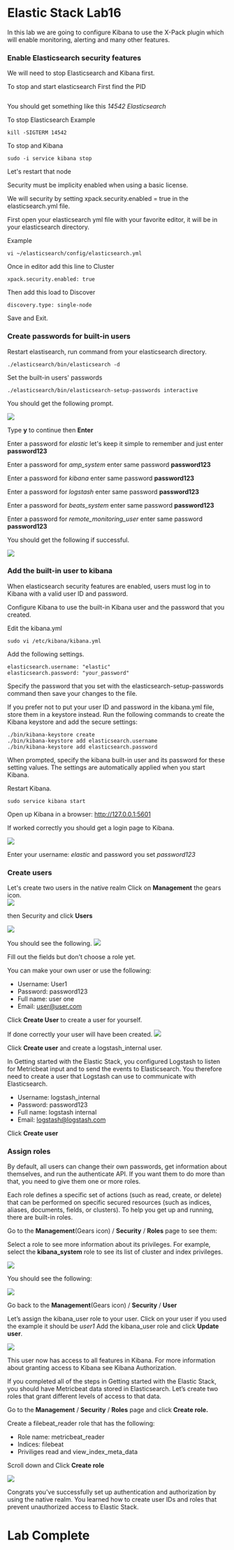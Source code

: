 # Elastic Stack Lab16

In this lab we are going to configure Kibana to use the X-Pack plugin which will enable monitoring, alerting and many other features.

### Enable Elasticsearch security features
We will need to stop Elasticsearch and Kibana first.  

To stop and start elasticsearch
First find the PID
``` jps | grep elasticsearch
```
You should get something like this
*14542 Elasticsearch*

To stop Elasticsearch Example

```
kill -SIGTERM 14542
```

To stop and Kibana
```
sudo -i service kibana stop
```


Let's restart that node

Security must be implicity enabled when using a basic license.  

We will security by setting xpack.security.enabled = true in the elasticsearch.yml file.

First open your elasticsearch yml file with your favorite editor, it will be in your elasticsearch directory.

Example
```
vi ~/elasticsearch/config/elasticsearch.yml
```
Once in editor add this line to Cluster

```
xpack.security.enabled: true
```
Then add this load to Discover
```
discovery.type: single-node
```
Save and Exit.

 ### Create passwords for built-in users

 Restart elastisearch, run command from your elasticsearch directory.

 ```
 ./elasticsearch/bin/elasticsearch -d
 ```

 Set the built-in users' passwords
 ```
 ./elasticsearch/bin/elasticsearch-setup-passwords interactive
 ```
 You should get the following prompt.

 ![](index/xpack-3.png)

 Type **y** to continue then **Enter**

 Enter a password for *elastic* let's keep it simple to remember and just enter **password123**

 Enter a password for *amp_system* enter same password **password123**

  Enter a password for *kibana* enter same password **password123**

  Enter a password for *logstash* enter same password **password123**

  Enter a password for *beats_system* enter same password **password123**

  Enter a password for *remote_monitoring_user* enter same password **password123**

  You should get the following if successful.

  ![](index/xpack-4.png)

### Add the built-in user to kibana
When elasticsearch security features are enabled, users must log in to Kibana with a valid user ID and password.

Configure Kibana to use the built-in Kibana user and the password that you created.

Edit the kibana.yml
```
sudo vi /etc/kibana/kibana.yml
```

Add the following settings.
```
elasticsearch.username: "elastic"
elasticsearch.password: "your_password"
```
Specify the password that you set with the elasticsearch-setup-passwords command then save your changes to the file.

If you prefer not to put your user ID and password in the kibana.yml file, store them in a keystore instead. Run the following commands to create the Kibana keystore and add the secure settings:

```
./bin/kibana-keystore create
./bin/kibana-keystore add elasticsearch.username
./bin/kibana-keystore add elasticsearch.password
```

When prompted, specify the kibana built-in user and its password for these setting values. The settings are automatically applied when you start Kibana.

Restart Kibana.
```
sudo service kibana start
```
Open up Kibana in a browser:
http://127.0.0.1:5601

If worked correctly you should get a login page to Kibana.

  ![](index/xpack-5.png)

Enter your username: *elastic* and password you set *password123*

### Create users

Let's create two users in the native realm
Click on **Management** the gears icon.  
  ![](index/xpack-6.png)

then Security and click **Users**  

  ![](index/xpack-7.png)

You should see the following.
  ![](index/xpack-8.png)

Fill out the fields but don't choose a role yet.

You can make your own user or use the following:  
 - Username: User1
 - Password: password123
 - Full name: user one
 - Email: user@user.com

Click **Create User** to create a user for yourself.

If done correctly your user will have been created.
  ![](index/xpack-9.png)  

Click **Create user** and create a logstash_internal user.

In Getting started with the Elastic Stack, you configured Logstash to listen for Metricbeat input and to send the events to Elasticsearch. You therefore need to create a user that Logstash can use to communicate with Elasticsearch.
- Username: logstash_internal
- Password: password123
- Full name: logstash internal
- Email: logstash@logstash.com

Click **Create user**

### Assign roles
By default, all users can change their own passwords, get information about themselves, and run the authenticate API. If you want them to do more than that, you need to give them one or more roles.

Each role defines a specific set of actions (such as read, create, or delete) that can be performed on specific secured resources (such as indices, aliases, documents, fields, or clusters). To help you get up and running, there are built-in roles.

Go to the **Management**(Gears icon) / **Security** / **Roles** page to see them:

Select a role to see more information about its privileges. For example, select the **kibana_system** role to see its list of cluster and index privileges.

 ![](index/xpack-10.png)

You should see the following:

 ![](index/xpack-11.png)

Go back to the **Management**(Gears icon) / **Security** / **User**

Let’s assign the kibana_user role to your user. Click on your user if you used the example it should be *user1* Add the kibana_user role and click **Update user**.

 ![](index/xpack-12.png)

This user now has access to all features in Kibana. For more information about granting access to Kibana see Kibana Authorization.

If you completed all of the steps in Getting started with the Elastic Stack, you should have Metricbeat data stored in Elasticsearch. Let’s create two roles that grant different levels of access to that data.

Go to the **Management** / **Security** / **Roles** page and click **Create role.**

Create a filebeat_reader role that has the following:

 - Role name: metricbeat_reader
 - Indices: filebeat
 - Priviliges read and view_index_meta_data


Scroll down and Click **Create role**

 ![](index/xpack-13.png)  

Congrats you've successfully set up authentication and authorization by using the native realm.  You learned how to create user IDs and roles that prevent unauthorized access to Elastic Stack.

# Lab Complete
